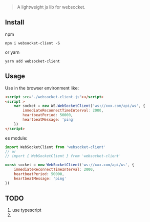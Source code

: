 > A lightweight js lib for websocket.

## Install
npm
```Command Line
npm i websocket-client -S
```
or yarn
```Command Line
yarn add websocket-client
```

## Usage

Use in the browser environment like:

```html
<script src="./websocket-client.js"></script>
<script >
    var socket = new WS.WebSocketClient('ws://xxx.com/api/ws', {
        immediateReconnectTimeInterval: 2000,
        heartbeatPeriod: 50000,
        heartbeatMessage: 'ping'
    })
</script>
```

es module:

```javascript
import WebSocketClient from 'websocket-client'
// or
// import { WebSocketClient } from 'websocket-client'

const socket = new WebSocketClient('ws://xxx.com/api/ws', {
    immediateReconnectTimeInterval: 2000,
    heartbeatPeriod: 50000,
    heartbeatMessage: 'ping'
})
```

## TODO
1. use typescript
2. 
